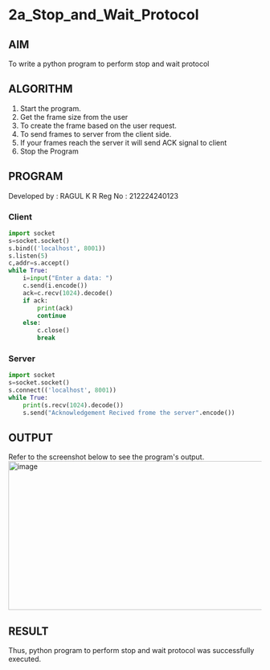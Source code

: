# 2a_Stop_and_Wait_Protocol
## AIM 
To write a python program to perform stop and wait protocol
## ALGORITHM
1. Start the program.
2. Get the frame size from the user
3. To create the frame based on the user request.
4. To send frames to server from the client side.
5. If your frames reach the server it will send ACK signal to client
6. Stop the Program
## PROGRAM

Developed by : RAGUL K R
Reg No : 212224240123

### Client
```python
import socket
s=socket.socket()
s.bind(('localhost', 8001))
s.listen(5)
c,addr=s.accept()
while True:
    i=input("Enter a data: ")
    c.send(i.encode())
    ack=c.recv(1024).decode()
    if ack:
        print(ack)
        continue
    else:
        c.close()
        break
```
### Server
```python
import socket
s=socket.socket()
s.connect(('localhost', 8001))
while True:
    print(s.recv(1024).decode())
    s.send("Acknowledgement Recived frome the server".encode())
```
## OUTPUT
Refer to the screenshot below to see the program's output.
<img width="1036" height="296" alt="image" src="https://github.com/user-attachments/assets/3e4aeaff-c56e-49f3-9adf-95a344ae64e8" />

## RESULT
Thus, python program to perform stop and wait protocol was successfully executed.
